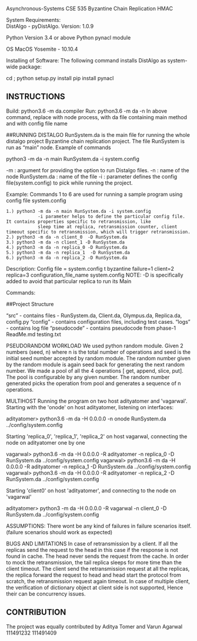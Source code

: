 Asynchronous-Systems CSE 535
Byzantine Chain Replication HMAC


System Requirements:	
DistAlgo - 
pyDistAlgo. Version: 1.0.9


Python
Version 3.4 or above
Python pynacl module


OS
MacOS Yosemite - 10.10.4


Installing of Software:
The following command installs DistAlgo as system-wide package:

<Installing Python>
cd <DAROOT>; python setup.py install 

<Python module for signature of keys>
pip install pynacl

## INSTRUCTIONS
Build: python3.6 -m da.compiler <filename>
Run: python3.6 -m da -n <node name> <da file> <configuration file name>
In above command, replace <node name> with node process, <dafile> with da file containing main method and <configfilename> with config file name


##RUNNING DISTALGO
RunSystem.da is the main file for running the whole distalgo project Byzantine chain replication project. The file RunSystem is run as “main” node. Example of commands

python3 -m da -n main RunSystem.da -i system.config 

-m : argument for providing the option to run Distalgo files.
-n : name of the node
RunSystem.da : name of the file
-i : parameter defines the config file(system.config) to pick while running the project.


Example:
Commands 1 to 6 are used for running a sample program using config file system.config

	1.) python3 -m da -n main RunSystem.da -i system.config 
				-i parameter helps to define the particular config file. It contains properties specific to retransmission, like
				sleep time at replica, retransmission counter, client timeout specific to retransmission, which will trigger retransmission.
	2.) python3 -m da -n client_0  -D RunSystem.da 
	3.) python3 -m da -n client_1 -D RunSystem.da 
	4.) python3 -m da -n replica_0 -D RunSystem.da  
	5.) python3 -m da -n replica_1  -D RunSystem.da 
	6.) python3 -m da -n replica_2 -D RunSystem.da 
Description:
	Config file = system.config
	t byzantine failure=1
	client=2
	replica=3
configuration_file_name
	system.config 
NOTE: -D is specifically added to avoid that particular replica to run its Main

Commands:


##Project Structure

“src” - contains files - RunSystem.da, Client.da, Olympus.da, Replica.da, config.py
“config” - contains configuration files, including test cases.
“logs” - contains log file
“pseudocode” - contains pseudocode from phase-1
ReadMe.md
testing.txt 


PSEUDORANDOM WORKLOAD
We used python random module. Given 2 numbers (seed, n) where n is the total number of operations and seed is the initial seed number accepted by random module. The random number given by the random module is again seed back for generating the next random number. We made a pool of all the 4 operations [ get, append, slice, put]. The pool is configurable by any given number. The random number generated picks the operation from pool and generates a sequence of n operations.


MULTIHOST 
Running the program on two host adityatomer and 'vagarwal'. Starting with the 'onode' on host adityatomer, listening on interfaces:

adityatomer> python3.6 -m da -H 0.0.0.0 -n onode RunSystem.da ../config/system.config

Starting 'replica_0', 'replica_1', 'replica_2' on host vagarwal, connecting the node on adityatomer  one by one

vagarwal> python3.6 -m da -H 0.0.0.0 -R adityatomer -n replica_0 -D RunSystem.da ../config/system.config
vagarwal> python3.6 -m da -H 0.0.0.0 -R adityatomer -n replica_1 -D RunSystem.da ../config/system.config
vagarwal> python3.6 -m da -H 0.0.0.0 -R adityatomer -n replica_2 -D RunSystem.da ../config/system.config

Starting 'client0' on host 'adityatomer', and connecting to the node on 'vagarwal'

adityatomer> python3 -m da -H 0.0.0.0 -R vagarwal -n client_0 -D RunSystem.da ../config/system.config


ASSUMPTIONS:
There wont be any kind of failures in failure scenarios itself. (failure scenarios should work as expected)



BUGS AND LIMITATIONS
In case of retransmission by a client. If all the replicas send the request to the head in this  case if the response is not found in cache. The head never sends the request from the cache.
In order to mock the retransmission, the tail replica sleeps for more time than the client timeout. The client send the retransmission request at all the replicas, the replica forward the request to head and head start the protocol from scratch, the retransmission request again timeout.
In case of multiple client, the verification of dictionary object at client side is not supported, Hence their can be concurrency issues.


## CONTRIBUTION
The project was equally contributed by Aditya Tomer and Varun Agarwal
111491232
111491409


